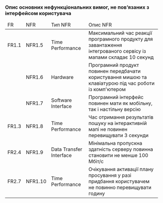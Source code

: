 ### Опис основних нефункціональних вимог, не пов’язаних з інтерфейсом користувача

<table>
    <thead>
        <tr>
            <td>FR</td>
            <td>NFR</td>
            <td>Тип NFR</td>
            <td>Опис NFR</td>
        </tr>
    </thead>
    <tbody>
        <tr>
            <td>FR1.1</td>
            <td>NFR1.5</td>
            <td>Time Performance</td>
            <td>Максимальний час реакції програмного продукту для завантаження інтегрованого сервісу із мапами складає 10 секунд</td>
        </tr>
		<tr>
            <td></td>
            <td>NFR1.6</td>
            <td>Hardware</td>
            <td>Програмний продукт повинен передбачати користування мишою та клавіатурою під час роботи із комп'ютером</td>
        </tr>
		<tr>
            <td></td>
            <td>NFR1.7</td>
            <td>Software Interface</td>
            <td>Програмний інтерфейс повинен мати як мобільну, так і настільну версію</td>
        </tr>
		<tr>
            <td>FR1.3</td>
            <td>NFR1.8</td>
            <td>Time Performance</td>
            <td>Час отримання результатів пошуку на інтерактивній мапі не повинен перевищувати 3 секунди</td>
        </tr>
		<tr>
            <td>FR2.4</td>
            <td>NFR1.9</td>
            <td>Data Transfer Interface</td>
            <td>Мінімальна пропускна здатність серверу повинна становити не менше 100 Мбіт/с</td>
        </tr>
        <tr>
            <td>FR2.7</td>
            <td>NFR1.10</td>
            <td>Time Performance</td>
            <td>Очікування активації плану просування у разі придбання користувачем не повинно перевищувати годину</td>
        </tr>
    </tbody>
</table>